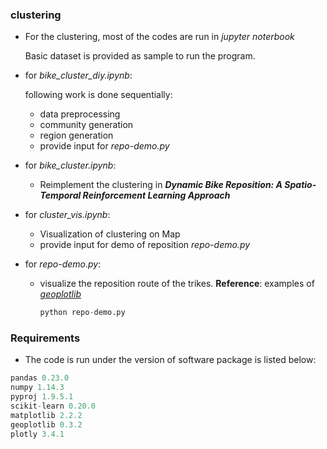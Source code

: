 ### clustering

- For the clustering, most of the codes are run in *jupyter noterbook*

  Basic dataset is provided as sample to run the program.

- for *bike_cluster_diy.ipynb*:

  following work is done sequentially:

   - data preprocessing
   - community generation
   - region generation
   - provide input for *repo-demo.py*

 - for *bike_cluster.ipynb*:

    - Reimplement the clustering in ***Dynamic Bike Reposition: A Spatio-Temporal Reinforcement Learning Approach***

 - for *cluster_vis.ipynb*:

    - Visualization of clustering on Map
    - provide input for demo of reposition *repo-demo.py*

 - for *repo-demo.py*:

    - visualize the reposition route of the trikes. **Reference**: examples of [*geoplotlib*](https://github.com/andrea-cuttone/geoplotlib/tree/master/examples)

      ```python
      python repo-demo.py
      ```

### Requirements

- The code is run under the version of software package is listed below:

```python
pandas 0.23.0
numpy 1.14.3
pyproj 1.9.5.1
scikit-learn 0.20.0 
matplotlib 2.2.2
geoplotlib 0.3.2
plotly 3.4.1
```

